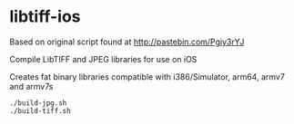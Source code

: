 libtiff-ios
===========

Based on original script found at http://pastebin.com/Pgiy3rYJ

Compile LibTIFF and JPEG libraries for use on iOS

Creates fat binary libraries compatible with i386/Simulator, arm64, armv7 and armv7s 


    ./build-jpg.sh
    ./build-tiff.sh

